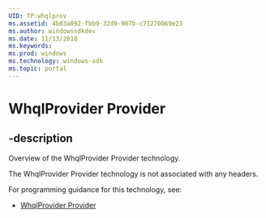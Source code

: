 ```yaml
---
UID: TP:whqlprov
ms.assetid: 4b03a092-fbb9-32d9-907b-c71270069e23
ms.author: windowssdkdev
ms.date: 11/13/2018
ms.keywords: 
ms.prod: windows
ms.technology: windows-sdk
ms.topic: portal
---
```


# WhqlProvider Provider

## -description

Overview of the WhqlProvider Provider technology.

The WhqlProvider Provider technology is not associated with any headers.

For programming guidance for this technology, see:
* [WhqlProvider Provider](/windows/desktop/whqlprov)

